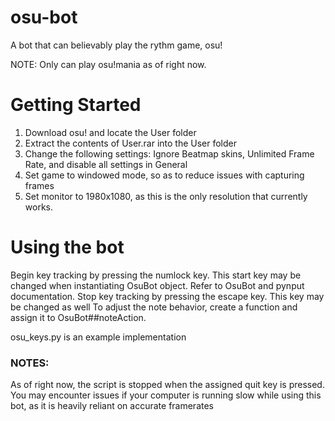 # osu-bot
A bot that can believably play the rythm game, osu!
 
NOTE: Only can play osu!mania as of right now.


# Getting Started
1) Download osu! and locate the User folder
2) Extract the contents of User.rar into the User folder
3) Change the following settings: Ignore Beatmap skins, Unlimited Frame Rate, and disable all settings in General
4) Set game to windowed mode, so as to reduce issues with capturing frames
5) Set monitor to 1980x1080, as this is the only resolution that currently works.


# Using the bot
Begin key tracking by pressing the numlock key. This start key may be changed when instantiating OsuBot object. Refer to OsuBot and pynput documentation.
Stop key tracking by pressing the escape key. This key may be changed as well
To adjust the note behavior, create a function and assign it to OsuBot##noteAction.

osu_keys.py is an example implementation
### NOTES:
As of right now, the script is stopped when the assigned quit key is pressed. You may encounter issues if your computer is running slow while using this bot, as it is heavily reliant on accurate framerates
